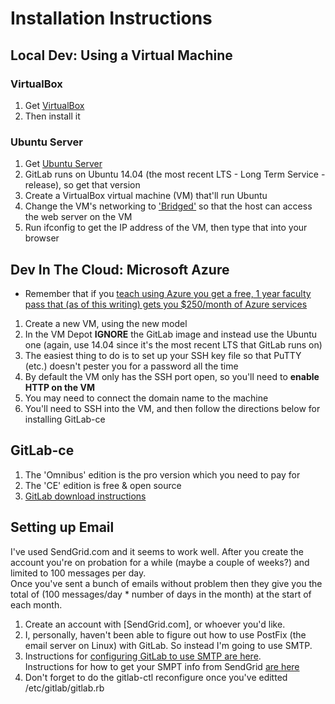 
# Installation Instructions #

## Local Dev: Using a Virtual Machine ##
### VirtualBox ###

1. Get [VirtualBox](https://www.virtualbox.org/wiki/Downloads)
2. Then install it

### Ubuntu Server ###

1. Get [Ubuntu Server](http://www.ubuntu.com/download/server/install-ubuntu-server)
2. GitLab runs on Ubuntu 14.04 (the most recent LTS - Long Term Service - release), so get that version
3. Create a VirtualBox virtual machine (VM) that'll run Ubuntu
4. Change the VM's networking to ['Bridged'](http://askubuntu.com/questions/196118/how-to-access-localhost-on-virtualbox-host-machine) so that the host can access the web server on the VM
5. Run ifconfig to get the IP address of the VM, then type that into your browser

## Dev In The Cloud: Microsoft Azure ##

* Remember that if you [teach using Azure you get a free, 1 year faculty pass that (as of this writing) gets you $250/month of Azure services](https://www.microsoftazurepass.com/azureu)

1. Create a new VM, using the new model
2. In the VM Depot **IGNORE** the GitLab image and instead use the Ubuntu one (again, use 14.04 since it's the most recent LTS that GitLab runs on)
3. The easiest thing to do is to set up your SSH key file so that PuTTY (etc.) doesn't pester you for a password all the time
4. By default the VM only has the SSH port open, so you'll need to **enable HTTP on the VM**
5. You may need to connect the domain name to the machine
6. You'll need to SSH into the VM, and then follow the directions below for installing GitLab-ce

## GitLab-ce ##

1. The 'Omnibus' edition is the pro version which you need to pay for
2. The 'CE' edition is free & open source
3. [GitLab download instructions](https://about.gitlab.com/downloads/#ubuntu1404)

## Setting up Email ##

I've used SendGrid.com and it seems to work well.  After you create the account you're on probation for a while (maybe a couple of weeks?) and limited to 100 messages per day.  
Once you've sent a bunch of emails without problem then they give you the total of (100 messages/day * number of days in the month) at the start of each month.

1. Create an account with [SendGrid.com], or whoever you'd like.
2. I, personally, haven't been able to figure out how to use PostFix (the email server on Linux) with GitLab.  So instead I'm going to use SMTP.
3. Instructions for [configuring GitLab to use SMTP are here](https://gitlab.com/gitlab-org/omnibus-gitlab/blob/master/doc/settings/smtp.md).  
   Instructions for how to get your SMPT info from SendGrid [are here](https://sendgrid.com/docs/Integrate/index.html)
4. Don't forget to do the gitlab-ctl reconfigure once you've editted /etc/gitlab/gitlab.rb

